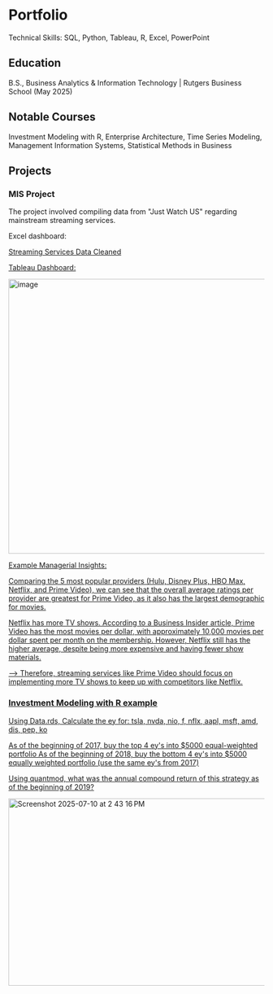 # Portfolio

Technical Skills: SQL, Python, Tableau, R,  Excel, PowerPoint

## Education

B.S., Business Analytics & Information Technology | Rutgers Business School (May 2025)

## Notable Courses 

Investment Modeling with R, Enterprise Architecture, Time Series Modeling, Management Information Systems, Statistical Methods in Business

## Projects 

### MIS Project

The project involved compiling data from "Just Watch US" regarding mainstream streaming services. 


Excel dashboard: 

<a href="https://github.com/anyakhanijow/portfolio/blob/main/Basic%20Dashboard%20Final.xlsx">Streaming Services Data Cleaned


Tableau Dashboard: 

<img width="676" height="540" alt="image" src="https://github.com/user-attachments/assets/4760f854-8b60-4538-9687-3502768746e0" />


Example Managerial Insights: 

Comparing the 5 most popular providers (Hulu, Disney Plus, HBO Max, Netflix, and Prime Video), we can see that the  overall average ratings per provider are greatest for Prime Video, as it also has the largest demographic for movies.

Netflix has more TV shows. According to a Business Insider article, Prime Video has the most movies per dollar, with approximately 10,000 movies per dollar spent per month on the membership. However, Netflix still has the higher average, despite being more expensive and having fewer show materials.

--> Therefore, streaming services like Prime Video should focus on implementing more TV shows to keep up with competitors like Netflix. 

### Investment Modeling with R example 

Using Data.rds, Calculate the ey for: tsla, nvda, nio, f, nflx, aapl, msft, amd, dis, pep, ko

As of the beginning of 2017, buy the top 4 ey's into $5000 equal-weighted portfolio
As of the beginning of 2018, buy the bottom 4 ey's into $5000 equally weighted portfolio (use the same ey's from 2017)

Using quantmod, what was the annual compound return of this strategy as of the beginning of 2019?


<img width="837" height="368" alt="Screenshot 2025-07-10 at 2 43 16 PM" src="https://github.com/user-attachments/assets/b43dc4c3-f709-4594-bef8-c9a36750b594" />


